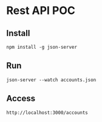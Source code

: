 # Rest API POC

## Install

`npm install -g json-server`

## Run

`json-server --watch accounts.json`

## Access

`http://localhost:3000/accounts`